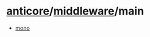 # [anticore](../../../../#reference)/[middleware](../#reference)/<a name="reference">main</a>

* [mono](./mono/#reference)